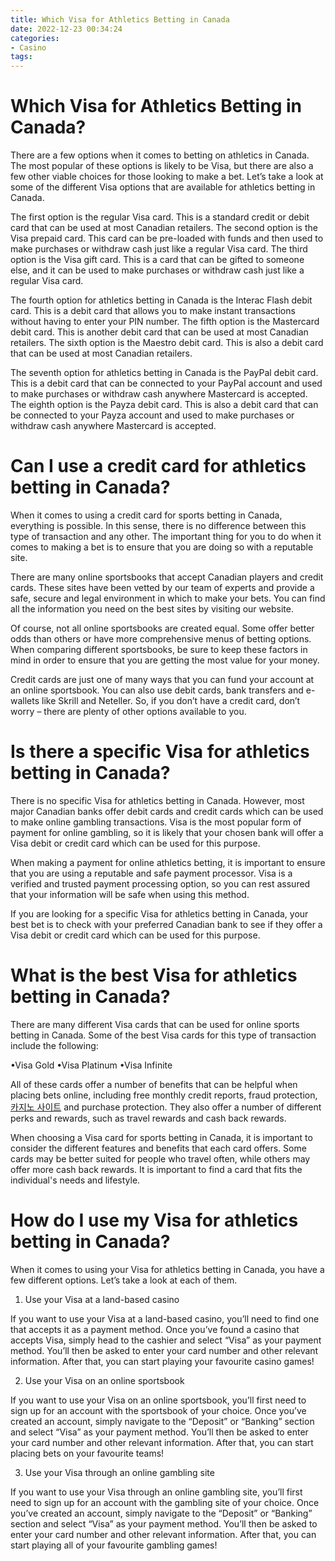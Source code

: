 ```yaml
---
title: Which Visa for Athletics Betting in Canada
date: 2022-12-23 00:34:24
categories:
- Casino
tags:
---
```



#  Which Visa for Athletics Betting in Canada?

There are a few options when it comes to betting on athletics in Canada. The most popular of these options is likely to be Visa, but there are also a few other viable choices for those looking to make a bet. Let’s take a look at some of the different Visa options that are available for athletics betting in Canada.

The first option is the regular Visa card. This is a standard credit or debit card that can be used at most Canadian retailers. The second option is the Visa prepaid card. This card can be pre-loaded with funds and then used to make purchases or withdraw cash just like a regular Visa card. The third option is the Visa gift card. This is a card that can be gifted to someone else, and it can be used to make purchases or withdraw cash just like a regular Visa card.

The fourth option for athletics betting in Canada is the Interac Flash debit card. This is a debit card that allows you to make instant transactions without having to enter your PIN number. The fifth option is the Mastercard debit card. This is another debit card that can be used at most Canadian retailers. The sixth option is the Maestro debit card. This is also a debit card that can be used at most Canadian retailers.

The seventh option for athletics betting in Canada is the PayPal debit card. This is a debit card that can be connected to your PayPal account and used to make purchases or withdraw cash anywhere Mastercard is accepted. The eighth option is the Payza debit card. This is also a debit card that can be connected to your Payza account and used to make purchases or withdraw cash anywhere Mastercard is accepted.

#  Can I use a credit card for athletics betting in Canada?

When it comes to using a credit card for sports betting in Canada, everything is possible. In this sense, there is no difference between this type of transaction and any other. The important thing for you to do when it comes to making a bet is to ensure that you are doing so with a reputable site.

There are many online sportsbooks that accept Canadian players and credit cards. These sites have been vetted by our team of experts and provide a safe, secure and legal environment in which to make your bets. You can find all the information you need on the best sites by visiting our website.

Of course, not all online sportsbooks are created equal. Some offer better odds than others or have more comprehensive menus of betting options. When comparing different sportsbooks, be sure to keep these factors in mind in order to ensure that you are getting the most value for your money.

Credit cards are just one of many ways that you can fund your account at an online sportsbook. You can also use debit cards, bank transfers and e-wallets like Skrill and Neteller. So, if you don’t have a credit card, don’t worry – there are plenty of other options available to you.

#  Is there a specific Visa for athletics betting in Canada?

There is no specific Visa for athletics betting in Canada. However, most major Canadian banks offer debit cards and credit cards which can be used to make online gambling transactions. Visa is the most popular form of payment for online gambling, so it is likely that your chosen bank will offer a Visa debit or credit card which can be used for this purpose.

When making a payment for online athletics betting, it is important to ensure that you are using a reputable and safe payment processor. Visa is a verified and trusted payment processing option, so you can rest assured that your information will be safe when using this method.

If you are looking for a specific Visa for athletics betting in Canada, your best bet is to check with your preferred Canadian bank to see if they offer a Visa debit or credit card which can be used for this purpose.

#  What is the best Visa for athletics betting in Canada?

There are many different Visa cards that can be used for online sports betting in Canada. Some of the best Visa cards for this type of transaction include the following:

•Visa Gold
•Visa Platinum
•Visa Infinite

All of these cards offer a number of benefits that can be helpful when placing bets online, including free monthly credit reports, fraud protection,[카지노 사이트](https://choegocasino.com/) and purchase protection. They also offer a number of different perks and rewards, such as travel rewards and cash back rewards.

When choosing a Visa card for sports betting in Canada, it is important to consider the different features and benefits that each card offers. Some cards may be better suited for people who travel often, while others may offer more cash back rewards. It is important to find a card that fits the individual's needs and lifestyle.

#  How do I use my Visa for athletics betting in Canada?

When it comes to using your Visa for athletics betting in Canada, you have a few different options. Let’s take a look at each of them.

1. Use your Visa at a land-based casino

If you want to use your Visa at a land-based casino, you’ll need to find one that accepts it as a payment method. Once you’ve found a casino that accepts Visa, simply head to the cashier and select “Visa” as your payment method. You’ll then be asked to enter your card number and other relevant information. After that, you can start playing your favourite casino games!

2. Use your Visa on an online sportsbook

If you want to use your Visa on an online sportsbook, you’ll first need to sign up for an account with the sportsbook of your choice. Once you’ve created an account, simply navigate to the “Deposit” or “Banking” section and select “Visa” as your payment method. You’ll then be asked to enter your card number and other relevant information. After that, you can start placing bets on your favourite teams!

3. Use your Visa through an online gambling site

If you want to use your Visa through an online gambling site, you’ll first need to sign up for an account with the gambling site of your choice. Once you’ve created an account, simply navigate to the “Deposit” or “Banking” section and select “Visa” as your payment method. You’ll then be asked to enter your card number and other relevant information. After that, you can start playing all of your favourite gambling games!
